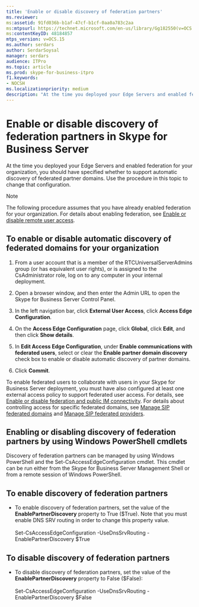 ```yaml
---
title: 'Enable or disable discovery of federation partners'
ms.reviewer: 
ms:assetid: 91fd036b-b1af-47cf-b1cf-0aa0a783c2aa
ms:mtpsurl: https://technet.microsoft.com/en-us/library/Gg182550(v=OCS.15)
ms:contentKeyID: 48184857
mtps_version: v=OCS.15
ms.author: serdars
author: SerdarSoysal
manager: serdars
audience: ITPro
ms.topic: article
ms.prod: skype-for-business-itpro
f1.keywords:
- NOCSH
ms.localizationpriority: medium
description: "At the time you deployed your Edge Servers and enabled federation for your organization, you should have specified whether to support automatic discovery of federated partner domains."
---
```


# Enable or disable discovery of federation partners in Skype for Business Server

At the time you deployed your Edge Servers and enabled federation for your organization, you should have specified whether to support automatic discovery of federated partner domains. Use the procedure in this topic to change that configuration.

> [!NOTE]  
> The following procedure assumes that you have already enabled federation for your organization. For details about enabling federation, see [Enable or disable remote user access](enable-or-disable-remote-user-access.md).

## To enable or disable automatic discovery of federated domains for your organization

1.  From a user account that is a member of the RTCUniversalServerAdmins group (or has equivalent user rights), or is assigned to the CsAdministrator role, log on to any computer in your internal deployment.

2.  Open a browser window, and then enter the Admin URL to open the Skype for Business Server Control Panel.

3.  In the left navigation bar, click **External User Access**, click **Access Edge Configuration**.

4.  On the **Access Edge Configuration** page, click **Global**, click **Edit**, and then click **Show details**.

5.  In **Edit Access Edge Configuration**, under **Enable communications with federated users**, select or clear the **Enable partner domain discovery** check box to enable or disable automatic discovery of partner domains.

6.  Click **Commit**.

To enable federated users to collaborate with users in your Skype for Business Server deployment, you must have also configured at least one external access policy to support federated user access. For details, see [Enable or disable federation and public IM connectivity](enable-or-disable-federation-and-public-im-connectivity.md). For details about controlling access for specific federated domains, see [Manage SIP federated domains](../sip-domains/manage-sip-federated-domains-for-your-organization.md) and [Manage SIP federated providers](../sip-providers/manage-sip-federated-providers-for-your-organization.md).


## Enabling or disabling discovery of federation partners by using Windows PowerShell cmdlets

Discovery of federation partners can be managed by using Windows PowerShell and the Set-CsAccessEdgeConfiguration cmdlet. This cmdlet can be run either from the Skype for Business Server Management Shell or from a remote session of Windows PowerShell. 


## To enable discovery of federation partners

  - To enable discovery of federation partners, set the value of the **EnablePartnerDiscovery** property to True ($True). Note that you must enable DNS SRV routing in order to change this property value.<br/><br/>Set-CsAccessEdgeConfiguration -UseDnsSrvRouting -EnablePartnerDiscovery $True


## To disable discovery of federation partners

  - To disable discovery of federation partners, set the value of the **EnablePartnerDiscovery** property to False ($False):<br/><br/>Set-CsAccessEdgeConfiguration -UseDnsSrvRouting -EnablePartnerDiscovery $False

